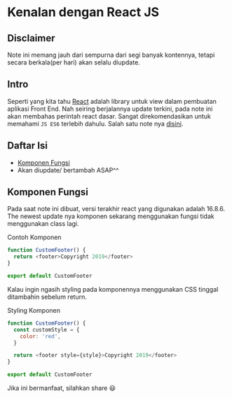 # Kenalan dengan React JS

## Disclaimer

Note ini memang jauh dari sempurna dari segi banyak kontennya, tetapi secara
berkala(per hari) akan selalu diupdate.

## Intro

Seperti yang kita tahu [React](https://github.com/facebook/react) adalah library
untuk view dalam pembuatan aplikasi Front End. Nah seiring berjalannya update
terkini, pada note ini akan membahas perintah react dasar. Sangat
direkomendasikan untuk memahami `JS ES6` terlebih dahulu. Salah satu note nya
[disini](https://github.com/randyviandaputra/my-notes/blob/master/kenalan-dengan-react.md).

## Daftar Isi

- [Komponen Fungsi](#komponen-fungsi)
- Akan diupdate/ bertambah ASAP^^

## Komponen Fungsi

<a name="komponen-fungsi"></a> Pada saat note ini dibuat, versi terakhir react
yang digunakan adalah 16.8.6. The newest update nya komponen sekarang
menggunakan fungsi tidak menggunakan class lagi.

<div class="class">Contoh Komponen</div>

```js
function CustomFooter() {
  return <footer>Copyright 2019</footer>
}

export default CustomFooter
```

Kalau ingin ngasih styling pada komponennya menggunakan CSS tinggal ditambahin
sebelum return.

<div class="class">Styling Komponen</div>

```js
function CustomFooter() {
  const customStyle = {
    color: 'red',
  }

  return <footer style={style}>Copyright 2019</footer>
}

export default CustomFooter
```

Jika ini bermanfaat, silahkan share 😃
